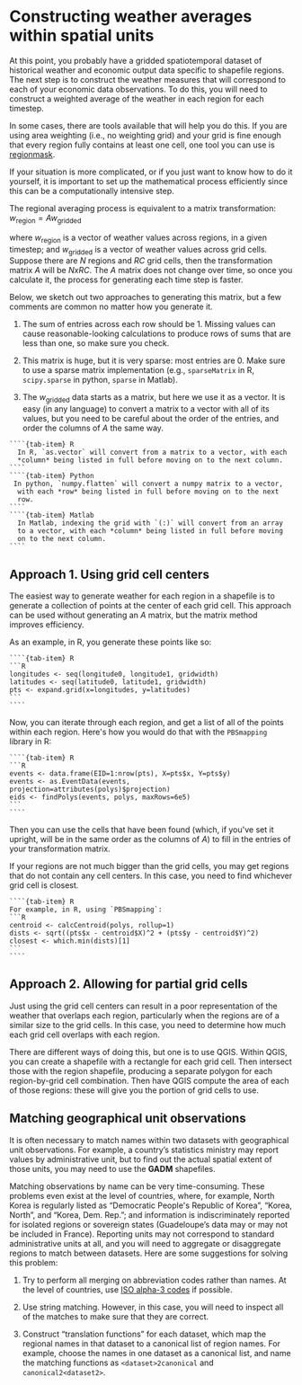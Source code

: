 # Constructing weather averages within spatial units
 
At this point, you probably have a gridded spatiotemporal dataset of historical weather and economic output data specific to shapefile regions. The next step is to construct the weather measures that will correspond to each of your economic data observations. To do this, you will need to construct a weighted average of the weather in each region for each timestep.
 
In some cases, there are tools available that will help you do this. If you are using area weighting (i.e., no weighting grid) and your grid is fine enough that every region fully contains at least one cell, one tool you can use is
[regionmask](http://www.matteodefelice.name/post/aggregating-gridded-data/).
 
If your situation is more complicated, or if you just want to know how to do it yourself, it is important to set up the mathematical process efficiently since this can be a computationally intensive step.
 
The regional averaging process is equivalent to a matrix transformation: 
$w_\text{region} = A w_\text{gridded}$
 
where $w_\text{region}$ is a vector of weather values across
regions, in a given timestep; and $w_\text{gridded}$ is a vector of
weather values across grid cells. Suppose there are $N$ regions and
$R C$ grid cells, then the transformation matrix $A$ will be $N x
R C$. The $A$ matrix does not change over time, so once you
calculate it, the process for generating each time step is faster.
 
Below, we sketch out two approaches to generating this matrix, but a few comments are common no matter how you generate it.
 
1. The sum of entries across each row should be 1. Missing values can
  cause reasonable-looking calculations to produce rows of sums that are
  less than one, so make sure you check.
 
2. This matrix is huge, but it is very sparse: most entries
  are 0. Make sure to use a sparse matrix implementation (e.g.,
  `sparseMatrix` in R, `scipy.sparse` in python, `sparse` in Matlab).
 
3. The $w_\text{gridded}$ data starts as a matrix, but here we use
  it as a vector. It is easy (in any language) to convert a matrix
  to a vector with all of its values, but you need to be careful
  about the order of the entries, and order the columns of $A$ the
  same way.
 
`````{tab-set}
````{tab-item} R
  In R, `as.vector` will convert from a matrix to a vector, with each
  *column* being listed in full before moving on to the next column.
````
````{tab-item} Python
 In python, `numpy.flatten` will convert a numpy matrix to a vector,
  with each *row* being listed in full before moving on to the next
  row.
````
````{tab-item} Matlab
  In Matlab, indexing the grid with `(:)` will convert from an array
  to a vector, with each *column* being listed in full before moving
  on to the next column.
````
`````

## Approach 1. Using grid cell centers
 
The easiest way to generate weather for each region in a shapefile is
to generate a collection of points at the center of each grid
cell. This approach can be used without generating an $A$ matrix,
but the matrix method improves efficiency.
 
As an example, in R, you generate these points like so:

`````{tab-set}
````{tab-item} R
```R
longitudes <- seq(longitude0, longitude1, gridwidth)
latitudes <- seq(latitude0, latitude1, gridwidth)
pts <- expand.grid(x=longitudes, y=latitudes)
```
````
`````
 
Now, you can iterate through each region, and get a list of all of the
points within each region. Here's how you would do that with the
`PBSmapping` library in R:

`````{tab-set}
````{tab-item} R
```R
events <- data.frame(EID=1:nrow(pts), X=pts$x, Y=pts$y)
events <- as.EventData(events, projection=attributes(polys)$projection)
eids <- findPolys(events, polys, maxRows=6e5)
```
````
`````

Then you can use the cells that have been found (which, if you've set
it upright, will be in the same order as the columns of $A$) to
fill in the entries of your transformation matrix.
 
If your regions are not much bigger than the grid cells, you may get
regions that do not contain any cell centers. In this case, you need
to find whichever grid cell is closest. 

`````{tab-set}
````{tab-item} R
For example, in R, using `PBSmapping`:
```R
centroid <- calcCentroid(polys, rollup=1)
dists <- sqrt((pts$x - centroid$X)^2 + (pts$y - centroid$Y)^2)
closest <- which.min(dists)[1]
```
````
`````
 
## Approach 2. Allowing for partial grid cells
 
Just using the grid cell centers can result in a poor representation
of the weather that overlaps each region, particularly when the
regions are of a similar size to the grid cells. In this case, you
need to determine how much each grid cell overlaps with each region.
 
There are different ways of doing this, but one is to use QGIS.
Within QGIS, you can create a shapefile with a rectangle for each grid
cell. Then intersect those with the region shapefile, producing a
separate polygon for each region-by-grid cell combination. Then have
QGIS compute the area of each of those regions: these will give you
the portion of grid cells to use.
 
## Matching geographical unit observations
 
It is often necessary to match names within two datasets with geographical unit observations. For example, a country’s statistics ministry may report values by administrative unit, but to find out the actual spatial extent of those units, you may need to use the **GADM** shapefiles.
 
Matching observations by name can be very time-consuming. These problems even exist at the level of countries, where, for example, North Korea is regularly listed as “Democratic People's Republic of Korea”, “Korea, North”, and “Korea, Dem. Rep.”; and information is indiscriminately reported for isolated regions or sovereign states (Guadeloupe’s data may or may not be included in France). Reporting units may not correspond to standard administrative units at all, and you will need to aggregate or disaggregate regions to match between datasets. Here are some suggestions for solving this problem:
 
1. Try to perform all merging on abbreviation codes rather than names. At the level of countries, use [ISO alpha-3 codes](https://www.nationsonline.org/oneworld/country_code_list.htm) if possible.
 
2. Use string matching. However, in this case, you will need to inspect all of the matches to make sure that they are correct.
 
3. Construct “translation functions” for each dataset, which map the regional names in that dataset to a canonical list of region names. For example, choose the names in one dataset as a canonical list, and name the matching functions as `<dataset>2canonical` and `canonical2<dataset2>`.